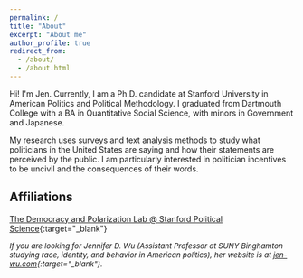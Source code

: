 ```yaml
---
permalink: /
title: "About"
excerpt: "About me"
author_profile: true
redirect_from: 
  - /about/
  - /about.html
---
```


Hi! I'm Jen. Currently, I am a Ph.D. candidate at Stanford University in American Politics and Political Methodology. I graduated from Dartmouth College with a BA in Quantitative Social Science, with minors in Government and Japanese.

My research uses surveys and text analysis methods to study what politicians in the United States are saying and how their statements are perceived by the public. I am particularly interested in politician incentives to be uncivil and the consequences of their words.

## Affiliations 

[The Democracy and Polarization Lab @ Stanford Political Science](https://stanforddpl.org/){:target="_blank"}


 <font size="-1">*If you are looking for Jennifer D. Wu (Assistant Professor at SUNY Binghamton studying race, identity, and behavior in American politics), her website is at [jen-wu.com](https://www.jen-wu.com/){:target="_blank"}.* </font>